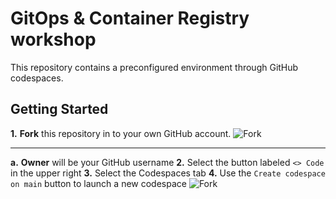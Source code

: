 # GitOps & Container Registry workshop
This repository contains a preconfigured environment through GitHub codespaces.  

## Getting Started

**1.** **Fork** this repository in to your own GitHub account. 
    <img src="https://github.com/NicholasCote/gitops-harbor-workshop/blob/main/media/gitops-fork.png" alt="Fork" style="margin: auto"><hr>
 **a.** **Owner** will be your GitHub username 
**2.** Select the button labeled `<> Code` in the upper right
**3.** Select the Codespaces tab 
**4.** Use the `Create codespace on main` button to launch a new codespace
    <img src="https://github.com/NicholasCote/gitops-harbor-workshop/blob/main/media/gitops-codespace.png" alt="Fork" style="margin: auto">

